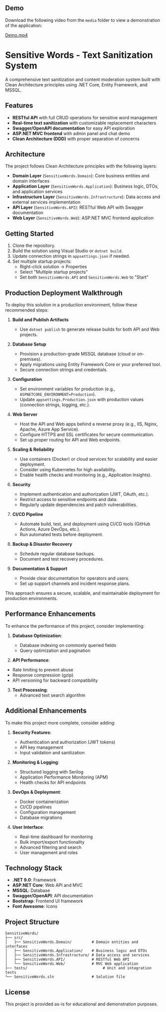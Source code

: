## Demo
Download the following video from the `media` folder to view a demonstration of the application:

[Demo.mp4](https://github.com/Juandre-Nimb/Sensitive-Words/raw/refs/heads/main/media/Demo.mp4)

# Sensitive Words - Text Sanitization System

A comprehensive text sanitization and content moderation system built with Clean Architecture principles using .NET Core, Entity Framework, and MSSQL.

## Features

- **RESTful API** with full CRUD operations for sensitive word management
- **Real-time text sanitization** with customizable replacement characters
- **Swagger/OpenAPI documentation** for easy API exploration
- **ASP.NET MVC frontend** with admin panel and chat demo
- **Clean Architecture (DDD)** with proper separation of concerns

## Architecture

The project follows Clean Architecture principles with the following layers:

- **Domain Layer** (`SensitiveWords.Domain`): Core business entities and domain interfaces
- **Application Layer** (`SensitiveWords.Application`): Business logic, DTOs, and application services
- **Infrastructure Layer** (`SensitiveWords.Infrastructure`): Data access and external services implementation
- **API Layer** (`SensitiveWords.API`): RESTful Web API with Swagger documentation
- **Web Layer** (`SensitiveWords.Web`): ASP.NET MVC frontend application

## Getting Started
1. Clone the repository.
2. Build the solution using Visual Studio or `dotnet build`.
3. Update connection strings in `appsettings.json` if needed.
4. Set multiple startup projects:
   - Right-click solution → Properties
   - Select "Multiple startup projects"
   - Set both `SensitiveWords.API` and `SensitiveWords.Web` to "Start"

## Production Deployment Walkthrough

To deploy this solution in a production environment, follow these recommended steps:

1. **Build and Publish Artifacts**
   - Use `dotnet publish` to generate release builds for both API and Web projects.   

2. **Database Setup**
   - Provision a production-grade MSSQL database (cloud or on-premises).
   - Apply migrations using Entity Framework Core or your preferred tool.
   - Secure connection strings and credentials.

3. **Configuration**
   - Set environment variables for production (e.g., `ASPNETCORE_ENVIRONMENT=Production`).
   - Update `appsettings.Production.json` with production values (connection strings, logging, etc.).

4. **Web Server**
   - Host the API and Web apps behind a reverse proxy (e.g., IIS, Nginx, Apache, Azure App Service).
   - Configure HTTPS and SSL certificates for secure communication.
   - Set up proper routing for API and Web endpoints.

5. **Scaling & Reliability**
   - Use containers (Docker) or cloud services for scalability and easier deployment.
   - Consider using Kubernetes for high availability.
   - Enable health checks and monitoring (e.g., Application Insights).

6. **Security**
   - Implement authentication and authorization (JWT, OAuth, etc.).
   - Restrict access to sensitive endpoints and data.
   - Regularly update dependencies and patch vulnerabilities.

7. **CI/CD Pipeline**
   - Automate build, test, and deployment using CI/CD tools (GitHub Actions, Azure DevOps, etc.).
   - Run automated tests before deployment.

8. **Backup & Disaster Recovery**
   - Schedule regular database backups.
   - Document and test recovery procedures.

9. **Documentation & Support**
   - Provide clear documentation for operators and users.
   - Set up support channels and incident response plans.

This approach ensures a secure, scalable, and maintainable deployment for production environments.

## Performance Enhancements

To enhance the performance of this project, consider implementing:

1. **Database Optimization**:
   - Database indexing on commonly queried fields
   - Query optimization and pagination

23. **API Performance**:
   - Rate limiting to prevent abuse
   - Response compression (gzip)
   - API versioning for backward compatibility

3. **Text Processing**:
   - Advanced text search algorithm

## Additional Enhancements

To make this project more complete, consider adding:

1. **Security Features**:
   - Authentication and authorization (JWT tokens)
   - API key management
   - Input validation and sanitization

2. **Monitoring & Logging**:
   - Structured logging with Serilog
   - Application Performance Monitoring (APM)
   - Health checks for API endpoints

3. **DevOps & Deployment**:
   - Docker containerization
   - CI/CD pipelines
   - Configuration management
   - Database migrations

4. **User Interface**:
   - Real-time dashboard for monitoring
   - Bulk import/export functionality
   - Advanced filtering and search
   - User management and roles

## Technology Stack

- **.NET 9.0**: Framework
- **ASP.NET Core**: Web API and MVC
- **MSSQL**: Database
- **Swagger/OpenAPI**: API documentation
- **Bootstrap**: Frontend UI framework
- **Font Awesome**: Icons

## Project Structure

```
SensitiveWords/
├── src/
│   ├── SensitiveWords.Domain/         # Domain entities and interfaces
│   ├── SensitiveWords.Application/    # Business logic and DTOs
│   ├── SensitiveWords.Infrastructure/ # Data access and services
│   ├── SensitiveWords.API/            # RESTful Web API
│   └── SensitiveWords.Web/            # MVC Web application
├── tests/                                  # Unit and integration tests
└── SensitiveWords.sln                 # Solution file
```

## License

This project is provided as-is for educational and demonstration purposes.
